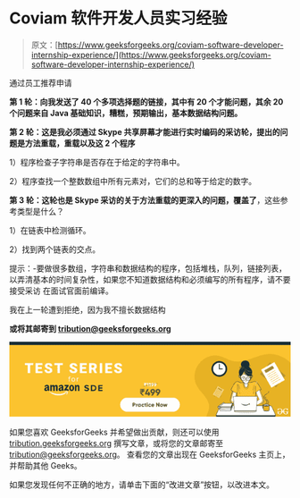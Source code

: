 # Coviam 软件开发人员实习经验

> 原文：[https://www.geeksforgeeks.org/coviam-software-developer-internship-experience/](https://www.geeksforgeeks.org/coviam-software-developer-internship-experience/)

通过员工推荐申请

**第 1 轮：向我发送了 40 个多项选择题的链接，其中有 20 个才能问题，其余 20 个问题来自 Java 基础知识，糟糕，预期输出，基本数据结构问题。**

**第 2 轮：这是我必须通过 Skype 共享屏幕才能进行实时编码的采访轮，提出的问题是方法重载，重载以及这 2 个程序**

1）程序检查子字符串是否存在于给定的字符串中。

2）程序查找一个整数数组中所有元素对，它们的总和等于给定的数字。

**第 3 轮：这轮也是 Skype 采访的关于方法重载的更深入的问题，覆盖了**，这些参考类型是什么？

1）在链表中检测循环。

2）找到两个链表的交点。

提示：-要做很多数组，字符串和数据结构的程序，包括堆栈，队列，链接列表，以弄清基本的时间复杂性，如果您不知道数据结构和必须编写的所有程序，请不要接受采访 在面试官面前编译。

我在上一轮遭到拒绝，因为我不擅长数据结构

<form method="post" id="interview_experience_form" action="https://contribute.geeksforgeeks.org/wp-admin/post-new.php"><input value="" id="interview_experience" name="interview_experience" type="hidden">

**或将其邮寄到 tribution@geeksforgeeks.org**

</form>

[![](img/de93775f66c975fef071da8580f16430.png)](https://practice.geeksforgeeks.org/courses/Amazon-Test-Series?utm_source=Coursepage&utm_medium=interviewexperience&utm_campaign=GFG_ATS_IE)

如果您喜欢 GeeksforGeeks 并希望做出贡献，则还可以使用 [tribution.geeksforgeeks.org](https://contribute.geeksforgeeks.org/) 撰写文章，或将您的文章邮寄至 tribution@geeksforgeeks.org。 查看您的文章出现在 GeeksforGeeks 主页上，并帮助其他 Geeks。

如果您发现任何不正确的地方，请单击下面的“改进文章”按钮，以改进本文。
